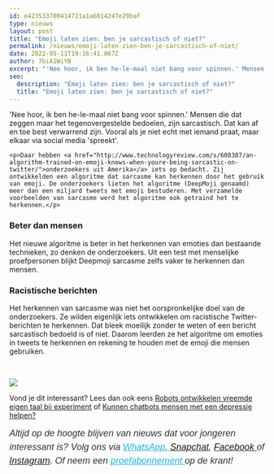 ```yaml
---
id: e423533700414721a1a6814247e29baf
type: nieuws
layout: post
title: "Emoji laten zien: ben je sarcastisch of niet?"
permalink: /nieuws/emoji-laten-zien-ben-je-sarcastisch-of-niet/
date: 2022-05-11T19:16:41.067Z
author: 7biA1WiYB
excerpt: "'Nee hoor, ik ben he-le-maal niet bang voor spinnen.' Mensen die dat zeggen maar het tegenovergestelde bedoelen, zijn sarcastisch. Dat kan af en toe best verwarrend zijn. Vooral als je niet echt met iemand praat, maar elkaar via social media 'spreekt'.  "
seo:
  description: "Emoji laten zien: ben je sarcastisch of niet?"
  title: "Emoji laten zien: ben je sarcastisch of niet?"
---
```

'Nee hoor, ik ben he-le-maal niet bang voor spinnen.' Mensen die dat zeggen maar het tegenovergestelde bedoelen, zijn sarcastisch. Dat kan af en toe best verwarrend zijn. Vooral als je niet echt met iemand praat, maar elkaar via social media 'spreekt'.  

    <p>Daar hebben <a href="http://www.technologyreview.com/s/608387/an-algorithm-trained-on-emoji-knows-when-youre-being-sarcastic-on-twitter/">onderzoekers uit Amerika</a> iets op bedacht. Zij ontwikkelden een algoritme dat sarcasme kan herkennen door het gebruik van emoji. De onderzoekers lieten het algoritme (DeepMoji genaamd) meer dan een miljard tweets met emoji bestuderen. Met verzamelde voorbeelden van sarcasme werd het algoritme ook getraind het te herkennen.</p>
<h3>Beter dan mensen</h3>
<p>Het nieuwe algoritme is beter in het herkennen van emoties dan bestaande technieken, zo denken de onderzoekers. Uit een test met menselijke proefpersonen blijkt Deepmoji sarcasme zelfs vaker te herkennen dan mensen.</p>
<h3>Racistische berichten</h3>
<p>Het herkennen van sarcasme was niet het oorspronkelijke doel van de onderzoekers. Ze wilden eigenlijk iets ontwikkelen om racistische Twitter-berichten te herkennen. Dat bleek moeilijk zonder te weten of een bericht sarcastisch bedoeld is of niet. Daarom leerden ze het algoritme om emoties in tweets te herkennen en rekening te houden met de emoji die mensen gebruiken.</p>
<p> </p>
<div class="kader">
<p><img class="kaderafbeelding" src="https://7dagen.netlify.app/sites/default/files/ff.png"></p>
<p>Vond je dit interessant? Lees dan ook eens <a href="https://7dagen.netlify.app/nieuws/robots-ontwikkelen-vreemde-eigen-taal-bij-experiment">Robots ontwikkelen vreemde eigen taal bij experiment</a> of <a href="https://7dagen.netlify.app/lifestyle/kunnen-chatbots-mensen-met-een-depressie-helpen">Kunnen chatbots mensen met een depressie helpen?</a></p>
<p><em style="box-sizing: inherit; color: rgb(51, 51, 51); font-family: &quot;PT Sans&quot;, sans-serif; font-size: 18px; line-height: 27px;">Altijd op de hoogte blijven van nieuws dat voor jongeren interessant is? Volg ons via </em><em style="box-sizing: inherit; color: rgb(34, 179, 224); transition: color 0.3s ease; font-family: &quot;PT Sans&quot;, sans-serif; font-size: 18px; line-height: 27px;"><a href="https://7dagen.netlify.app/whatsapp" style="box-sizing: inherit; color: rgb(34, 179, 224); transition: color 0.3s ease; font-family: &quot;PT Sans&quot;, sans-serif; font-size: 18px; line-height: 27px;">WhatsApp</a></em><em style="box-sizing: inherit; color: rgb(51, 51, 51); font-family: &quot;PT Sans&quot;, sans-serif; font-size: 18px; line-height: 27px;">,</em><em style="box-sizing: inherit; color: rgb(34, 179, 224); transition: color 0.3s ease; font-family: &quot;PT Sans&quot;, sans-serif; font-size: 18px; line-height: 27px;"><a href="https://7dagen.netlify.app/whatsapp" style="box-sizing: inherit; color: rgb(34, 179, 224); transition: color 0.3s ease; font-family: &quot;PT Sans&quot;, sans-serif; font-size: 18px; line-height: 27px;"> </a></em><em style="box-sizing: inherit; color: rgb(51, 51, 51); font-family: &quot;PT Sans&quot;, sans-serif; font-size: 18px; line-height: 27px;"><a href="https://www.snapchat.com/add/sevendaysnl">Snapchat</a>, <a href="https://www.facebook.com/7Daysnl?ref=bookmarks">Facebook </a>of <a href="https://instagram.com/7DAysnl/">Instagram</a>. Of </em><em style="box-sizing: inherit; color: rgb(51, 51, 51); font-family: &quot;PT Sans&quot;, sans-serif; font-size: 18px; line-height: 27px;">neem een </em><a href="https://abonneren.sevendays.nl/abonneren/abonnementen/ae/artikel" style="box-sizing: inherit; color: rgb(34, 179, 224); transition: color 0.3s ease; font-family: &quot;PT Sans&quot;, sans-serif; font-size: 18px; line-height: 27px;"><em style="box-sizing: inherit;">proefabonnement </em></a><em style="box-sizing: inherit; color: rgb(51, 51, 51); font-family: &quot;PT Sans&quot;, sans-serif; font-size: 18px; line-height: 27px;">op de krant!</em></p>
</div>
  
